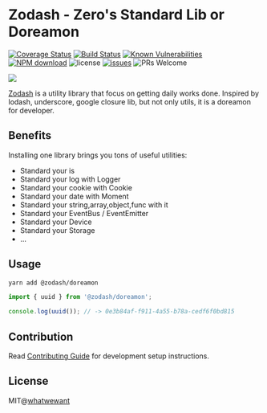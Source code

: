 # Zodash - Zero's Standard Lib or Doreamon

[![Coverage Status](https://codecov.io/gh/zcorky/zodash/branch/master/graph/badge.svg)](https://codecov.io/gh/zcorky/zodash)
[![Build Status](https://github.com/zcorky/zodash/workflows/Publish%20NPM%20Package/badge.svg)](https://github.com/zcorky/zodash)
[![Known Vulnerabilities](https://snyk.io/test/npm/@zodash/doreamon/badge.svg?style=flat-square)](https://snyk.io/test/npm/@zodash/doreamon)
[![NPM download](https://img.shields.io/npm/dm/@zodash/doreamon.svg?style=flat-square)](https://www.npmjs.com/package/@zodash/doreamon)
![license](https://img.shields.io/github/license/zcorky/zodash.svg)
[![issues](https://img.shields.io/github/issues/zcorky/zodash.svg)](https://github.com/zcorky/zodash/issues)
![PRs Welcome](https://img.shields.io/badge/PRs-welcome-brightgreen.svg)

![](https://socialify.git.ci/zcorky/zodash/image?description=1&issues=1&language=1&owner=1&pattern=Floating%20Cogs&stargazers=1&theme=Dark)

[Zodash](https://github.com/zcorky/zodash) is a utility library that focus on getting daily works done. Inspired by lodash, underscore, google closure lib, but not only utils, it is a doreamon for developer.

## Benefits

Installing one library brings you tons of useful utilities:

- Standard your is
- Standard your log with Logger
- Standard your cookie with Cookie
- Standard your date with Moment
- Standard your string,array,object,func with it
- Standard your EventBus / EventEmitter
- Standard your Device
- Standard your Storage
- ...

## Usage

```bash
yarn add @zodash/doreamon
```

```javascript
import { uuid } from '@zodash/doreamon';

console.log(uuid()); // -> 0e3b84af-f911-4a55-b78a-cedf6f0bd815
```

## Contribution

Read [Contributing Guide](.github/CONTRIBUTING.md) for development setup instructions.

## License

MIT@[whatwewant](https://github.com/whatwewant)
